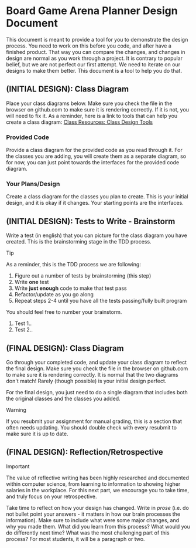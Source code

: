 # Board Game Arena Planner Design Document


This document is meant to provide a tool for you to demonstrate the design process. You need to work on this before you code, and after have a finished product. That way you can compare the changes, and changes in design are normal as you work through a project. It is contrary to popular belief, but we are not perfect our first attempt. We need to iterate on our designs to make them better. This document is a tool to help you do that.


## (INITIAL DESIGN): Class Diagram 

Place your class diagrams below. Make sure you check the file in the browser on github.com to make sure it is rendering correctly. If it is not, you will need to fix it. As a reminder, here is a link to tools that can help you create a class diagram: [Class Resources: Class Design Tools](https://github.com/CS5004-khoury-lionelle/Resources?tab=readme-ov-file#uml-design-tools)

### Provided Code

Provide a class diagram for the provided code as you read through it.  For the classes you are adding, you will create them as a separate diagram, so for now, you can just point towards the interfaces for the provided code diagram.



### Your Plans/Design

Create a class diagram for the classes you plan to create. This is your initial design, and it is okay if it changes. Your starting points are the interfaces. 





## (INITIAL DESIGN): Tests to Write - Brainstorm

Write a test (in english) that you can picture for the class diagram you have created. This is the brainstorming stage in the TDD process. 

> [!TIP]
> As a reminder, this is the TDD process we are following:
> 1. Figure out a number of tests by brainstorming (this step)
> 2. Write **one** test
> 3. Write **just enough** code to make that test pass
> 4. Refactor/update  as you go along
> 5. Repeat steps 2-4 until you have all the tests passing/fully built program

You should feel free to number your brainstorm. 

1. Test 1..
2. Test 2..




## (FINAL DESIGN): Class Diagram

Go through your completed code, and update your class diagram to reflect the final design. Make sure you check the file in the browser on github.com to make sure it is rendering correctly. It is normal that the two diagrams don't match! Rarely (though possible) is your initial design perfect. 

For the final design, you just need to do a single diagram that includes both the original classes and the classes you added. 

> [!WARNING]
> If you resubmit your assignment for manual grading, this is a section that often needs updating. You should double check with every resubmit to make sure it is up to date.





## (FINAL DESIGN): Reflection/Retrospective

> [!IMPORTANT]
> The value of reflective writing has been highly researched and documented within computer science, from learning to information to showing higher salaries in the workplace. For this next part, we encourage you to take time, and truly focus on your retrospective.

Take time to reflect on how your design has changed. Write in *prose* (i.e. do not bullet point your answers - it matters in how our brain processes the information). Make sure to include what were some major changes, and why you made them. What did you learn from this process? What would you do differently next time? What was the most challenging part of this process? For most students, it will be a paragraph or two. 
